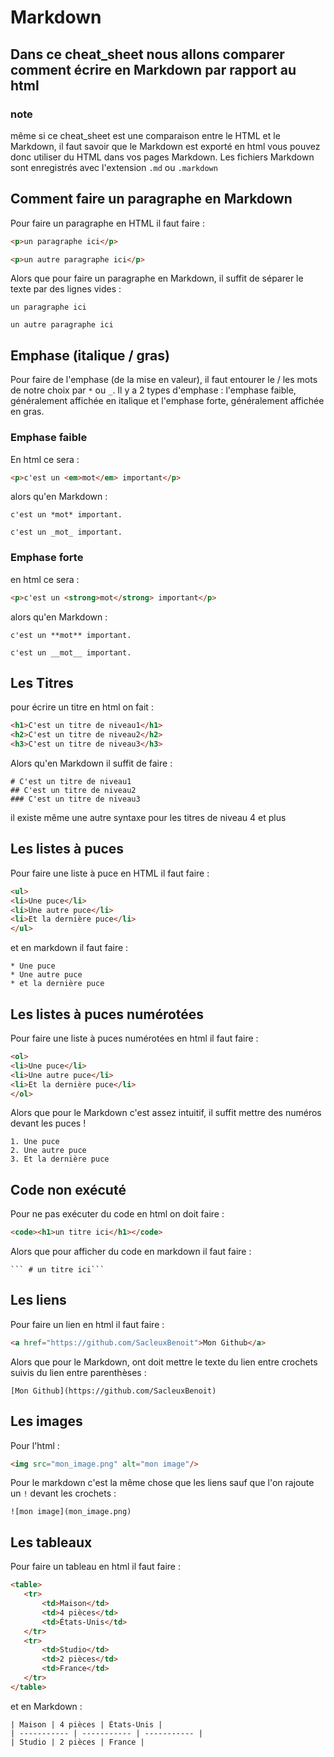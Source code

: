 # Markdown

## Dans ce cheat_sheet nous allons comparer comment écrire en Markdown par rapport au html

### note 

même si ce cheat_sheet est une comparaison entre le HTML et le Markdown, il faut savoir que le Markdown est exporté en html 
vous pouvez donc utiliser du HTML dans vos pages Markdown.
Les fichiers Markdown sont enregistrés avec l'extension `.md` ou `.markdown`

## Comment faire un paragraphe en Markdown 

Pour faire un paragraphe en HTML il faut faire : 
```html
<p>un paragraphe ici</p>

<p>un autre paragraphe ici</p>
```

Alors que pour faire un paragraphe en Markdown, il suffit de séparer le texte par des lignes vides :
```
un paragraphe ici

un autre paragraphe ici
```

## Emphase (italique / gras)

Pour faire de l'emphase (de la mise en valeur), il faut entourer le / les mots de notre choix par `*` ou `_`.
Il y a 2 types d'emphase : l'emphase faible, généralement affichée en italique et l'emphase forte, généralement affichée en gras.

### Emphase faible 

En html ce sera : 
```html
<p>c'est un <em>mot</em> important</p>
```

alors qu'en Markdown :
```
c'est un *mot* important.

c'est un _mot_ important.
```

### Emphase forte 

en html ce sera : 
```html
<p>c'est un <strong>mot</strong> important</p>
```

alors qu'en Markdown : 
 ```
c'est un **mot** important.

c'est un __mot__ important.
 ```

 ## Les Titres

 pour écrire un titre en html on fait : 
 ```html
<h1>C'est un titre de niveau1</h1>
<h2>C'est un titre de niveau2</h2>
<h3>C'est un titre de niveau3</h3>
 ```

Alors qu'en Markdown il suffit de faire :
```
# C'est un titre de niveau1
## C'est un titre de niveau2
### C'est un titre de niveau3
```

il existe même une autre syntaxe pour les titres de niveau 4 et plus

## Les listes à puces

Pour faire une liste à puce en HTML il faut faire :
```html
<ul>
<li>Une puce</li>
<li>Une autre puce</li>
<li>Et la dernière puce</li>
</ul>
```
et en markdown il faut faire :
```
* Une puce
* Une autre puce
* et la dernière puce
```

## Les listes à puces numérotées 

Pour faire une liste à puces numérotées en html il faut faire :
```html
<ol>
<li>Une puce</li>
<li>Une autre puce</li>
<li>Et la dernière puce</li>
</ol>
```

Alors que pour le Markdown c'est assez intuitif, il suffit mettre des numéros devant les puces !
```
1. Une puce
2. Une autre puce
3. Et la dernière puce
```

## Code non exécuté

Pour ne pas exécuter du code en html on doit faire : 
```html
<code><h1>un titre ici</h1></code>
```

Alors que pour afficher du code en markdown il faut faire : 
```
``` # un titre ici```
```
## Les liens

Pour faire un lien en html il faut faire : 
```html
<a href="https://github.com/SacleuxBenoit">Mon Github</a>
```

Alors que pour le Markdown, ont doit mettre le texte du lien entre crochets suivis du lien entre parenthèses :
```
[Mon Github](https://github.com/SacleuxBenoit)
```

## Les images

Pour l'html : 
```html
<img src="mon_image.png" alt="mon image"/>
```

Pour le markdown c'est la même chose que les liens sauf que l'on rajoute un `!` devant les crochets : 
```
![mon image](mon_image.png)
```

## Les tableaux

Pour faire un tableau en html il faut faire :
```html
<table>
   <tr>
       <td>Maison</td>
       <td>4 pièces</td>
       <td>États-Unis</td>
   </tr>
   <tr>
       <td>Studio</td>
       <td>2 pièces</td>
       <td>France</td>
   </tr>
</table>
```

et en Markdown :
```
| Maison | 4 pièces | États-Unis |
| ----------- | ----------- | ----------- |
| Studio | 2 pièces | France |
```